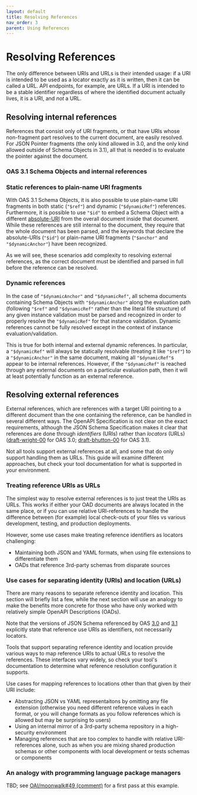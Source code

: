 ```yaml
---
layout: default
title: Resolving References
nav_order: 3
parent: Using References
---
```


# Resolving References

The only difference between URIs and URLs is their intended usage:  if a URI is intended to be used as a locator exactly as it is written, then it can be called a URL.  API endpoints, for example, are URLs.  If a URI is intended to be a stable identifier regardless of where the identified document actually lives, it is a URI, and *not* a URL.

## Resolving internal references

References that consist only of URI fragments, or that have URIs whose non-fragment part resolves to the current document, are easily resolved.  For JSON Pointer fragments (the only kind allowed in 3.0, and the only kind allowed outside of Schema Objects in 3.1), all that is needed is to evaluate the pointer against the document.

### OAS 3.1 Schema Objects and internal references

### Static references to plain-name URI fragments

With OAS 3.1 Schema Objects, it is also possible to use plain-name URI fragments in both static (`"$ref"`) and dynamic (`"$dynamicRef"`) references.  Furthermore, it is possible to use `"$id"` to embed a Schema Object with a different [absolute-URI](https://www.rfc-editor.org/rfc/rfc3986#section-4.3) from the overall document inside that document.  While these references are still internal to the document, they require that the whole document has been parsed, and the keywords that declare the absolute-URIs (`"$id"`) or plain-name URI fragments (`"$anchor"` and `"$dynamicAnchor"`) have been recognized.

As we will see, these scenarios add complexity to resolving external references, as the correct document must be identified and parsed in full before the reference can be resolved.

### Dynamic references

In the case of `"$dynamicAnchor"` and `"$dynamicRef"`, all schema documents containing Schema Objects with `"$dynamicAnchor"` along the evaluation path (following `"$ref"` and `"$dynamicRef"` rather than the literal file structure) of any given instance validation must be parsed and recognized in order to properly resolve the `"$dynamicRef"` for that instance validation.  Dynamic references cannot be fully resolved except in the context of instance evaluation/validation.

This is true for both internal and external dynamic references.  In particular, a `"$dynamicRef"` will always be statically resolvable (treating it like `"$ref"`) to a `"$dynamicAnchor"` in the same document, making all `"$dynamicRef"`s appear to be internal references.  However, if the `"$dynamicRef"` is reached through any external documents on a particular evaluation path, then it will at least potentially function as an external reference.

## Resolving external references

External references, which are references with a target URI pointing to a different document than the one containing the reference, can be handled in several different ways.  The OpenAPI Specification is not clear on the exact requirements, although the JSON Schema Specification makes it clear that references are done through _identifiers_ (URIs) rather than _locators_ (URLs) ([draft-wright-00](https://datatracker.ietf.org/doc/html/draft-wright-json-schema-00#autoid-19) for OAS 3.0; [draft-bhutton-00](https://datatracker.ietf.org/doc/html/draft-bhutton-json-schema-00#section-8.2.3) for OAS 3.1).

Not all tools support external references at all, and some that do only support handling them as URLs.  This guide will examine different approaches, but check your tool documentation for what is supported in your environment.

### Treating reference URIs as URLs

The simplest way to resolve external references is to just treat the URIs as URLs.  This works if either your OAD documents are always located in the same place, or if you can use relative URI-references to handle the difference between (for example) local check-outs of your files vs various development, testing, and production deployments.

However, some use cases make treating reference identifiers as locators challenging:

* Maintaining both JSON and YAML formats, when using file extensions to differentiate them
* OADs that reference 3rd-party schemas from disparate sources

### Use cases for separating identity (URIs) and location (URLs)

There are many reasons to separate reference identity and location.  This section will briefly list a few, while the next section will use an analogy to make the benefits more concrete for those who have only worked with relatively simple OpenAPI Descriptions (OADs).

Note that the versions of JSON Schema referenced by OAS [3.0](https://datatracker.ietf.org/doc/html/draft-wright-json-schema#section-8) and [3.1](https://datatracker.ietf.org/doc/html/draft-bhutton-json-schema-00#section-8.2.3) explicitly state that reference use URIs as identifiers, not necessarily locators.

Tools that support separating reference identity and location provide various ways to map reference URIs to actual URLs to resolve the references.  These interfaces vary widely, so check your tool's documentation to determine what reference resolution configuration it supports.

Use cases for mapping references to locations other than that given by their URI include:

* Abstracting JSON vs YAML representaitons by omitting any file extension (otherwise you need different reference values in each format, or you will change formats as you follow references which is allowed but may be surprising to users)
* Using an internal mirror of a 3rd-party schema repository in a high-security environment
* Managing references that are too complex to handle with relative URI-references alone, such as when you are mixing shared production schemas or other components with local development or tests schemas or components

### An analogy with programming language package managers

TBD; see [OAI/moonwalk#49 (comment)](https://github.com/OAI/moonwalk/discussions/49#discussioncomment-6621150) for a first pass at this example.
